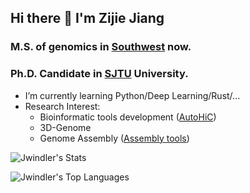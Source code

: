 ## Hi there 👋 I'm Zijie Jiang

### M.S. of genomics in [Southwest](http://admissions.swu.edu.cn/) now.

### Ph.D. Candidate in [SJTU](https://en.sjtu.edu.cn/) University.


- I’m currently learning Python/Deep Learning/Rust/...
- Research Interest:
    + Bioinformatic tools development ([AutoHiC](https://github.com/Jwindler/AutoHiC))
    + 3D-Genome 
    + Genome Assembly ([Assembly tools](https://github.com/Jwindler/Assembly_tools))



![Jwindler's Stats](https://github-readme-stats.vercel.app/api?username=Jwindler&theme=default&show_icons=true&hide_border=true&count_private=true)

![Jwindler's Top Languages](https://github-readme-stats.vercel.app/api/top-langs/?username=Jwindler&theme=default&show_icons=true&hide_border=true&layout=compact)
